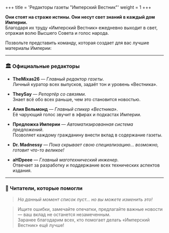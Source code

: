 +++
title = 'Редакторы газеты "Имперский Вестник"'
weight = 1
+++

**Они стоят на страже истины. Они несут свет знаний в каждый дом Империи.**  
Благодаря их труду «Имперский Вестник» ежедневно выходит в свет, отражая волю Высшего Совета и голос народа.

Позвольте представить команду, которая создает для вас лучшие материалы Империи:

---

### 🏛️ **Официальные редакторы**

- **TheMixas26** — *Главный редактор газеты*.  
  Личный куратор всех выпусков, задаёт тон и уровень «Вестника».

- **TheySay** — *Репортёр со связями*.  
  Знает всё обо всех раньше, чем это становится новостью.

- **Алия Вельмонд** — *Главный спикер «Вестника»*.  
  Её чарующий голос звучит в эфирах и подкастах Империи.

- **Предложка Империи** — *Автоматизированная система предложений*.  
  Позволяет каждому гражданину внести вклад в содержание газеты.

- **Dr. Madnessy** — *Пока скрывает свою специализацию... возможно, готовит что-то великое!*

- **aHDpeee** — *Главный маготехнический инженер*.  
  Отвечает за разработку и поддержание всех технических аспектов издания.

---

### 📜 **Читатели, которые помогли**

>*На данный момент список пуст... но вы можете изменить это!*

>Ищите ошибки, замечайте опечатки, предлагайте важные новости — ваш вклад не останется незамеченным.  
Заранее благодарим всех, кто помогает делать «Имперский Вестник» ещё лучше!
